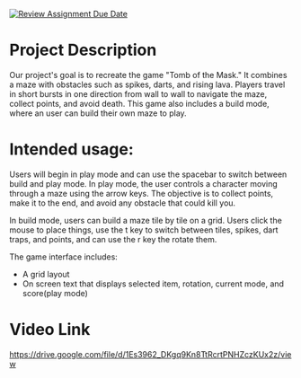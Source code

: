 [![Review Assignment Due Date](https://classroom.github.com/assets/deadline-readme-button-22041afd0340ce965d47ae6ef1cefeee28c7c493a6346c4f15d667ab976d596c.svg)](https://classroom.github.com/a/YxXKqIeT)
# Project Description

Our project's goal is to recreate the game "Tomb of the Mask." It combines a maze with obstacles such as spikes, darts, and rising lava. Players travel in short bursts in one direction from wall to wall to navigate the maze, collect points, and avoid death. This game also includes a build mode, where an user can build their own maze to play.

# Intended usage:

Users will begin in play mode and can use the spacebar to switch between build and play mode. In play mode, the user controls a character moving through a maze using the arrow keys. The objective is to collect points, make it to the end, and avoid any obstacle that could kill you. 

In build mode, users can build a maze tile by tile on a grid. Users click the mouse to place things, use the t key to switch between tiles, spikes, dart traps, and points, and can use the r key the rotate them.

The game interface includes:
- A grid layout
- On screen text that displays selected item, rotation, current mode, and score(play mode)

# Video Link
https://drive.google.com/file/d/1Es3962_DKgq9Kn8TtRcrtPNHZczKUx2z/view 

  
